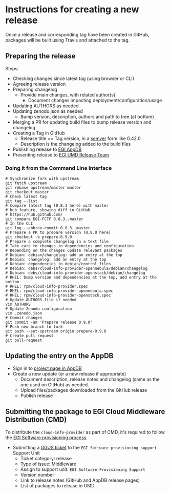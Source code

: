 # Instructions for creating a new release

Once a release and corresponding tag have been created in GitHub, packages will be
built using Travis and attached to the tag.

## Preparing the release

Steps:

* Checking changes since latest tag (using browser or CLI)
* Agreeing release version
* Preparing changelog
  * Provide main changes, with related author(s)
    * Document changes impacting deployment/configuration/usage
* Updating AUTHORS as needed
* Updating zenodo.json as needed
  * Bump version, description, authors and path to tree (at bottom)
* Merging a PR for updating build files to bump release version and changelog
* Creating a Tag in GitHub
  * Release title == Tag version, in a [semver](https://semver.org/) form like 0.42.0
  * Description is the changelog added to the build files
* Publishing release to [EGI AppDB](https://appdb.egi.eu/store/software/cloud.info.provider/releases)
* Presenting release to [EGI UMD Release Team](https://wiki.egi.eu/wiki/URT)

### Doing it from the Command Line Interface

```console
# Synchronize fork with upstream
git fetch upstream
git rebase upstream/master master
git checkout master
# Check latest tag
git tag --list
# Compare latest tag (0.8.3 here) with master
# hub feature, showing diff in GitHub
# https://hub.github.com/
git compare EGI-FCTF 0.8.3..master
# In the CLI
git log --abbrev-commit 0.8.3..master
# Prepare a PR to prepare version (0.9.0 here)
git checkout -b prepare-0.9.0
# Prepare a complete changelog in a text file
# Take care to changes in dependencies and configuration
# Depending on the changes update relevant packages
# Debian: debian/changelog: add an entry at the top
# Debian: changelog: add an entry at the top
# Debian: dependencies in debian/control files
# Debian: debs/cloud-info-provider-opennebula/debian/changelog
# Debian: debs/cloud-info-provider-openstack/debian/changelog
# RHEL: bump version and dependencies at the top, add entry at the bottom
# RHEL: rpm/cloud-info-provider.spec
# RHEL: rpm/cloud-info-provider-opennebula.spec
# RHEL: rpm/cloud-info-provider-openstack.spec
# Update AUTHORS file if needed
vim AUTHORS
# Update Zenodo configuration
vim .zenodo.json
# Commit changes
git commit -am 'Prepare release 0.9.0'
# Push new branch to fork
git push --set-upstream origin prepare-0.9.0
# Create pull request
git pull-request
```

## Updating the entry on the AppDB

* Sign in to [project page in AppDB](https://appdb.egi.eu/store/software/cloud.info.provider/releases/)
* Create a new update (or a new release if appropriate)
  * Document description, release notes and changelog (same as the one used on
    GitHub) as needed.
  * Upload files/packages downloaded from the GitHub release
  * Publish release

## Submitting the package to EGI Cloud Middleware Distribution (CMD)

To distribute the `cloud-info-provider` as part of CMD, it's required to
follow the
[EGI Software provisioning process](https://wiki.egi.eu/wiki/EGI_Software_Provisioning).

* Submitting a [GGUS ticket](https://ggus.eu/?mode=ticket_submit) to the
  `EGI Software provisioning support` Support Unit
  * Ticket category: release
  * Type of issue: Middleware
  * Assign to support unit: `EGI Software Provisioning Support`
  * Version number
  * Link to release notes (GitHub and AppDB release pages)
  * List of packages to release in UMD
